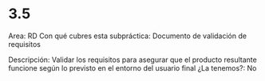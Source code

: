 # 3.5

Area: RD
Con qué cubres esta subpráctica: Documento de validación de requisitos

Descripción: Validar los requisitos para asegurar que el producto resultante funcione según
lo previsto en el entorno del usuario final
¿La tenemos?: No